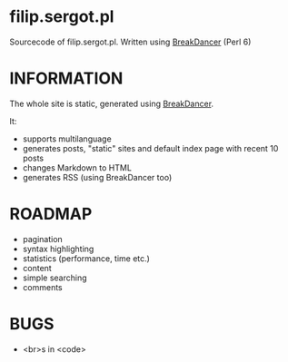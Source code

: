 filip.sergot.pl
================

Sourcecode of filip.sergot.pl. Written using [BreakDancer](https://github.com/sergot/BreakDancer) (Perl 6)

INFORMATION
================

The whole site is static, generated using [BreakDancer](https://github.com/sergot/BreakDancer).

It:
- supports multilanguage
- generates posts, "static" sites and default index page with recent 10 posts
- changes Markdown to HTML
- generates RSS (using BreakDancer too)

ROADMAP
================

- pagination
- syntax highlighting
- statistics (performance, time etc.)
- content
- simple searching
- comments

BUGS
================

- \<br\>s in \<code\>
